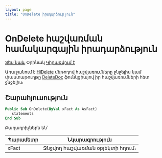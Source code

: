 ```yaml
---
layout: page
title: "OnDelete իրադարձություն"
---
```


# OnDelete հաշվառման համակարգային իրադարձություն

[Տես նաև](../scriptstproced.md) Օրինակ [Կիրառվում է](../Defs/Accounting.md)

Առաջանում է [HiDelete](../Functions/ASDOC/HiDelete.md) մեթոդով հաշվառումները ջնջելիս կամ փաստաթուղթը [DeleteDoc](../Functions/Functions/DocumentsCirculation/DeleteDoc.html) ֆունկցիայով իր հաշվառումների հետ ջնջելիս։ 

## Շարահյուսություն

``` vb
Public Sub OnDelete(ByVal xFact As AsFact)
   statements
End Sub
```

Բաղադրիչներն են՝

| Պարամետր | Նկարագրություն |
|--|--|
| xFact | Ջնջվող հաշվառման օբյեկտի հղում։ |
